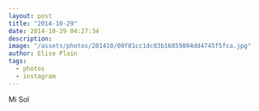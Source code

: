 ```yaml
---
layout: post
title: "2014-10-29"
date: 2014-10-29 04:27:34
description: 
image: "/assets/photos/201410/00f81cc1dc03b16859894dd4745f5fca.jpg"
author: Elise Plain
tags: 
  - photos
  - instagram
---
```


Mi Sol
<p></p>
